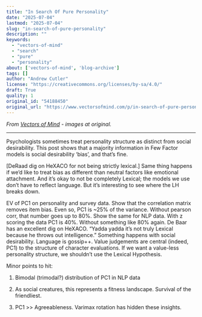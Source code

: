 ```yaml
---
title: "In Search Of Pure Personality"
date: "2025-07-04"
lastmod: "2025-07-04"
slug: "in-search-of-pure-personality"
description: ""
keywords:
  - "vectors-of-mind"
  - "search"
  - "pure"
  - "personality"
about: ['vectors-of-mind', 'blog-archive']
tags: []
author: "Andrew Cutler"
license: "https://creativecommons.org/licenses/by-sa/4.0/"
draft: True
quality: 1
original_id: "54188450"
original_url: "https://www.vectorsofmind.com/p/in-search-of-pure-personality"
---
```

*From [Vectors of Mind](https://www.vectorsofmind.com/p/in-search-of-pure-personality) - images at original.*

---

Psychologists sometimes treat personality structure as distinct from social desirability. This post shows that a majority information in Few Factor models is social desirability ‘bias’, and that’s fine.

[DeRaad dig on HeXACO for not being strictly lexical.] Same thing happens if we’d like to treat bias as different than neutral factors like emotional attachment. And it’s okay to not be completely Lexical; the models we use don’t have to reflect language. But it’s interesting to see where the LH breaks down.

EV of PC1 on personality and survey data. Show that the correlation matrix removes item bias. Even so, PC1 is ~25% of the variance. Without pearson corr, that number goes up to 80%. Show the same for NLP data. With z scoring the data PC1 is 40%. Without something like 80% again. De Baar has an excellent dig on HeXACO. “Yadda yadda it’s not truly Lexical because he throws out intelligence.” Something happens with social desirability. Language is gossip++. Value judgements are central (indeed, PC1) to the structure of character evaluations. If we want a value-less personality structure, we shouldn’t use the Lexical Hypothesis.

Minor points to hit:

  1. Bimodal (trimodal?) distribution of PC1 in NLP data

  2. As social creatures, this represents a fitness landscape. Survival of the friendliest.

  3. PC1 >> Agreeableness. Varimax rotation has hidden these insights.



